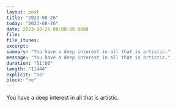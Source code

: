 ```yaml
---
layout: post
title: "2023-08-26"
today: "2023-08-26"
date: 2023-08-26 00:00:00 0000
file:
file_itunes:
excerpt:
summary: "You have a deep interest in all that is artistic."
message: "You have a deep interest in all that is artistic."
duration: "01:00"
length: "11444"
explicit: "no"
block: "no"
---
```

You have a deep interest in all that is artistic.

